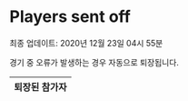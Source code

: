 # Players sent off
최종 업데이트: 2020년 12월 23일 04시 55분


경기 중 오류가 발생하는 경우 자동으로 퇴장됩니다.


| 퇴장된 참가자 |
|:---:|